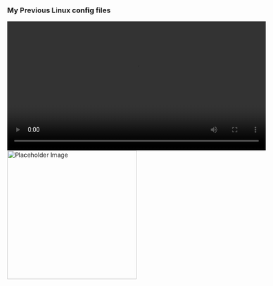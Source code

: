 ### My Previous Linux config files
<video width="600" controls>
  <source src="https://raw.githubusercontent.com/arnavam/.config_Linux/main/Kazam_screencast_00009.mp4" type="video/mp4">
  Your browser does not support the video tag.
</video>
<img src="https://via.placeholder.com/150" alt="Placeholder Image" width="300">
